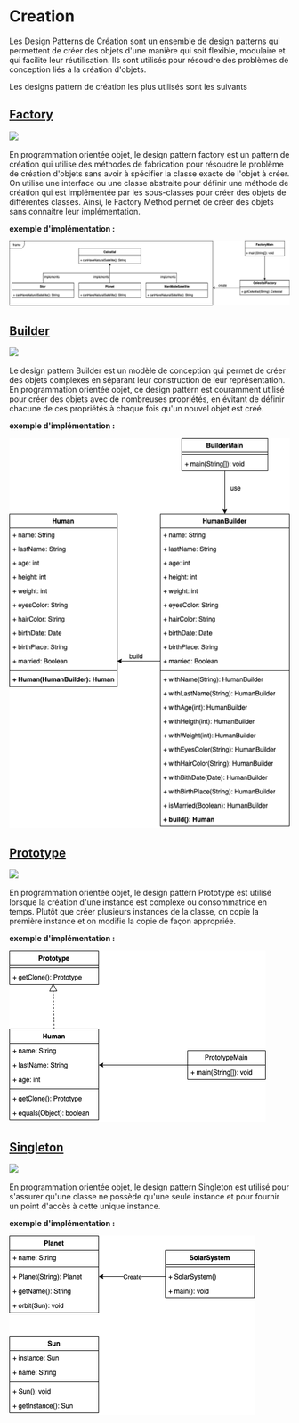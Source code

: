 # Creation
Les Design Patterns de Création sont un ensemble de design patterns qui permettent de créer des objets d'une manière qui soit flexible, modulaire et qui facilite leur réutilisation. Ils sont utilisés pour résoudre des problèmes de conception liés à la création d'objets.

Les designs pattern de création les plus utilisés sont les suivants

## [Factory](factory)
[![](https://img.shields.io/badge/sfeir.dev-Factory-purple)](https://www.sfeir.dev/back/design-pattern-factory/)

En programmation orientée objet, le design pattern factory est un pattern de création qui utilise des méthodes de fabrication pour résoudre le problème de création d'objets sans avoir à spécifier la classe exacte de l'objet à créer. On utilise une interface ou une classe abstraite pour définir une méthode de création qui est implémentée par les sous-classes pour créer des objets de différentes classes. Ainsi, le Factory Method permet de créer des objets sans connaitre leur implémentation.

**exemple d'implémentation :**

![Factory.png](factory/Factory.png)

## [Builder](builder)
[![](https://img.shields.io/badge/sfeir.dev-Builder-purple)](https://www.sfeir.dev/back/les-designs-patterns-de-creation-builder/)

Le design pattern Builder est un modèle de conception qui permet de créer des objets complexes en séparant leur construction de leur représentation. En programmation orientée objet, ce design pattern est couramment utilisé pour créer des objets avec de nombreuses propriétés, en évitant de définir chacune de ces propriétés à chaque fois qu'un nouvel objet est créé.

**exemple d'implémentation :**

![Builder.png](builder/Builder.png)

## [Prototype](prototype)
[![](https://img.shields.io/badge/sfeir.dev-Prototype-purple)](https://www.sfeir.dev/back/les-designs-patterns-de-creation-prototype/)

En programmation orientée objet, le design pattern Prototype est utilisé lorsque la création d'une instance est complexe ou consommatrice en temps. Plutôt que créer plusieurs instances de la classe, on copie la première instance et on modifie la copie de façon appropriée.

**exemple d'implémentation :**

![prototype.png](prototype/prototype.png)

## [Singleton](singleton)
[![](https://img.shields.io/badge/sfeir.dev-Singleton-purple)](https://www.sfeir.dev/back/design-pattern-singleton/)

En programmation orientée objet, le design pattern Singleton est utilisé pour s'assurer qu'une classe ne possède qu'une seule instance et pour fournir un point d'accès à cette unique instance.

**exemple d'implémentation :**

![singleton.png](singleton/singleton.png)